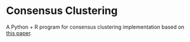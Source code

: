 # Consensus Clustering
A Python + R program for consensus clustering implementation based on  [this paper]([https://www.google.com](https://link.springer.com/article/10.1023/A:1023949509487)). 
